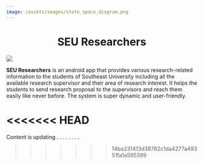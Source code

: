 ```yaml
---
image: /assets/images/state_space_diagram.png
---
```

# <center> SEU Researchers </center>

<img src="./assets/images/appFeatures.gif">

**SEU Researchers** is an android app that provides various research-related information to the students of Southeast University including all the available research supervisor and their area of research interest. It helps the students to send research proposal to the supervisors and reach them easily like never before.
The system is super dynamic and user-friendly.

<<<<<<< HEAD
=======

Content is updating . . . . . . . .
>>>>>>> 14ba231413d38782c1da4277a49351fa1a595399
